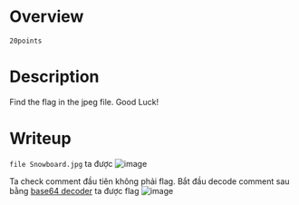 # Overview #
`20points`

# Description #
Find the flag in the jpeg file. Good Luck!

# Writeup #
`file Snowboard.jpg` ta được
![image](https://github.com/zangcinh/CTFLEARN/assets/173159694/b38bcee4-89f1-47b6-9afb-d09121e68b02)

 Ta check comment đầu tiên không phải flag. Bắt đầu decode comment sau bằng [base64 decoder](https://www.dcode.fr/code-base-64) ta được flag
 ![image](https://github.com/zangcinh/CTFLEARN/assets/173159694/69608fad-00f7-404d-9322-4fef873e6868)

